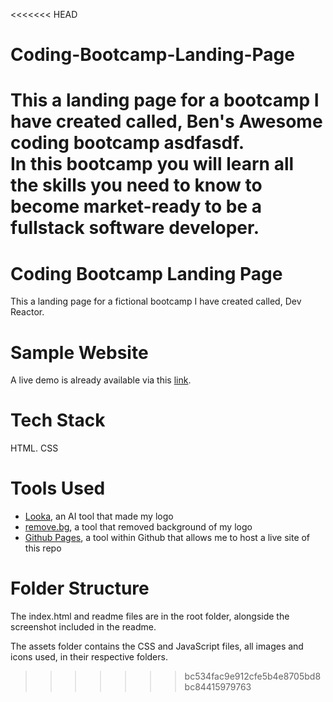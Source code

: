<<<<<<< HEAD
# Coding-Bootcamp-Landing-Page
This a landing page for a bootcamp I have created called, Ben's Awesome coding bootcamp asdfasdf.   
In this bootcamp you will learn all the skills you need to know to become market-ready to be a fullstack software developer.
=======
# Coding Bootcamp Landing Page
This a landing page for a fictional bootcamp I have created called, Dev Reactor.   

# Sample Website
A live demo is already available via this [link](https://ben-ortiz.github.io/github.io-CodingBootcampLandingPage/).

# Tech Stack
HTML. CSS

# Tools Used
* [Looka](https://looka.com/), an AI tool that made my logo
* [remove.bg](https://www.remove.bg/upload), a tool that removed background of my logo
* [Github Pages](https://pages.github.com/), a tool within Github that allows me to host a live site of this repo

# Folder Structure
The index.html and readme files are in the root folder, alongside the screenshot included in the readme.

The assets folder contains the CSS and JavaScript files, all images and icons used, in their respective folders.
>>>>>>> bc534fac9e912cfe5b4e8705bd8bc84415979763
